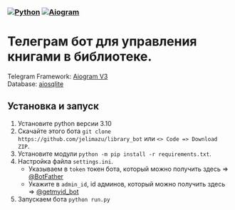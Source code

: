 ### [![Python](https://img.shields.io/badge/Python-3.10-blue)](https://www.python.org/downloads/release/python-399/)  [![Aiogram](https://img.shields.io/badge/aiogram-3.3.0-blue)](https://pypi.org/project/aiogram/)

# Телеграм бот для управления книгами в библиотеке. 

Telegram Framework: [Aiogram V3](https://github.com/aiogram)   
Database: [aiosqlite]([https://www.sqlite.org](https://github.com/omnilib/aiosqlite))

## Установка и запуск

1. Установите python версии 3.10
2. Скачайте этого бота `git clone https://github.com/jelimazu/library_bot` или `<> Code => Download ZIP`.
3. Установите модули `python -m pip install -r requirements.txt`.
4. Настройка файла `settings.ini`.
    * Указываем в `token` токен бота, который можно получить здесь => [@BotFather](https://t.me/BOTFATHER)
    * Укажите в `admin_id`, id админов, который можно получить здесь => [@getmyid_bot](https://t.me/getmyid_bot)
5. Запускаем бота `python run.py`
